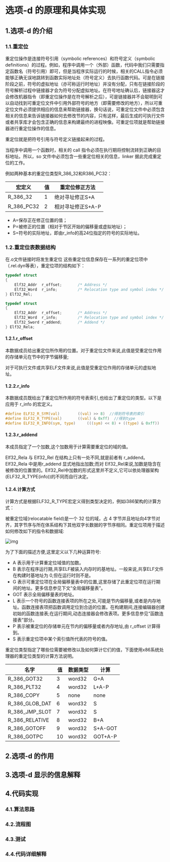 # 选项-d 的原理和具体实现

## 1.选项-d 的介绍

### 1.1.重定位

重定位操作是连接符号引用（symbolic references）和符号定义（symbolic definitions）的过程。例如，程序中调用一个（外部）函数，代码中我们只需要指定函数名（符号引用）即可，但是当程序实际运行的时候，相关的CALL指令必须能够正确无误地跳转到函数实际地址处（符号定义）去执行函数代码。可是在链接阶段之前，符号的虚拟地址（亦可称运行时地址）并没有分配，只有在链接阶段的符号解析过程中链接器才会为符号分配虚拟地址。在符号地址确认后，链接器这才会修改机器指令（即重定位操作是在符号解析之后），可是链接器并不会聪明到可以自动找到可重定位文件中引用外部符号的地方（即需要修改的地方），所以可重定位文件必须提供相应的信息来帮助链接器，换句话说，可重定位文件中必须包含相关的信息来告诉链接器如何去修改节的内容，只有这样，最后生成的可执行文件或者共享库才会包含正确的信息来构建最终的进程映像。可重定位项就是帮助链接器进行重定位操作的信息。

重定位就是把符号引用与符号定义链接起来的过程。

当程序中调用一个函数时，相关的 call 指令必须在执行期将控制流转到正确的目标地址。所以，so 文件中必须包含一些重定位相关的信息，linker 据此完成重定位的工作。

例如两种基本的重定位类型R_386_32和R386_PC32：

| 宏定义     | 值 | 重定位修正方法    |
| ---------- | -- | ----------------- |
| R_386_32   | 1  | 绝对寻址修正S+A   |
| R_386_PC32 | 2  | 相对寻址修正S+A-P |

* A=保存正在修正位置的值；
* P=被修正的位置（相对于节区开始的偏移量或虚拟地址）；
* S=符号的实际地址，即由r_info的高24位指定的符号的实际地址。

### 1.2.重定位表数据结构

在.o文件链接时将发生重定位
这些重定位信息保存在一系列的重定位项中（.rel.dyn等表），重定位项的结构如下：

```c
typedef struct
{
    Elf32_Addr  r_offset;       /* Address */
    Elf32_Word  r_info;         /* Relocation type and symbol index */
} Elf32_Rel;

typedef struct
{
    Elf32_Addr  r_offset;       /* Address */
    Elf32_Word  r_info;         /* Relocation type and symbol index */
    Elf32_Sword r_addend;       /* Addend */
} Elf32_Rela;
```

#### 1.2.1.r_offset

本数据成员给出重定位所作用的位置。对于重定位文件来说,此值是受重定位作用的存储单元在节中的字节偏移量;

对于可执行文件或共享ELF文件来说,此值是受重定位作用的存储单元的虚拟地址。

#### 1.2.2.r_info

本数据成员既给出了重定位所作用的符号表索引,也给出了重定位的类型。以下是应用于 r_info 的宏定义。

```c
#define ELF32_R_SYM(val)        ((val) >> 8)  //得到符号表的索引
#define ELF32_R_TYPE(val)       ((val) & 0xff)  //得到type
#define ELF32_R_INFO(sym, type)     (((sym) << 8) + ((type) & 0xff))
```

#### 1.2.3.r_addend

本成员指定了一个加数,这个加数用于计算需要重定位的域的值。

Elf32_Rela 与 Elf32_Rel 在结构上只有一处不同,就是前者有 r_addend。Elf32_Rela 中是用r_addend 显式地指出加数;而对 Elf32_Rel来说,加数是隐含在被修改的位置里的。Elf32_Rel中加数的形式这里并不定义,它可以依处理器架构(ELF32_R_TYPE(info))的不同而自行决定。

#### 1.2.4.计算方式

计算方式是根据ELF32_R_TYPE宏定义得到类型决定的，例如i386架构的计算方式：

被重定位域(relocatable field)是一个 32 位的域，占 4 字节并且地址向4字节对齐，其字节序与所在体系结构下其他双字长数据的字节序相同。重定位项用于描述如何修改如下的指令和数据域:

![img](https://upload-images.jianshu.io/upload_images/23598658-f42d288cfb97ceeb.png?imageMogr2/auto-orient/strip|imageView2/2/w/438/format/webp)

为了下面的描述方便,这里定义以下几种运算符号:

* A 表示用于计算重定位域值的加数。
* B 表示在程序运行期,共享ELF被装入内存时的基地址。一般来说,共享ELF文件在构建时基地址为 0,但在运行时则不是。
* G 表示可重定位项在全局偏移量表中的位置,这里存储了此重定位项在运行期间的地址。更多信息参见下文“全局偏移量表”。
* GOT 表示全局偏移量表的地址。
* L 表示一个符号的函数连接表项的所在之处,可能是节内偏移量,或者是内存地址。函数连接表项把函数调用定位到合适的位置。在构建期间,连接编辑器创建初始的函数连接表;在运行期间,动态连接器会修改表项。更多信息参见“函数连接表”部分。
* P 表示被重定位的存储单元在节内的偏移量或者内存地址,由 r_offset 计算得到。
* S 表示重定位项中某个索引值所代表的符号的值。

重定位类型指定了哪些位需要被修改以及如何算计它们的值，下面使用x86系统处理器的重定位类型的计算方法说明。

| 名字           | 值 | 数据类型 | 计算    |
| -------------- | -- | -------- | ------- |
| R_386_GOT32    | 3  | word32   | G+A     |
| R_386_PLT32    | 4  | word32   | L+A-P   |
| R_386_COPY     | 5  | none     | none    |
| R_386_GLOB_DAT | 6  | word32   | S       |
| R_386_JMP_SLOT | 7  | word32   | S       |
| R_386_RELATIVE | 8  | word32   | B+A     |
| R_386_GOTOFF   | 9  | word32   | S+A-GOT |
| R_386_GOTPC    | 10 | word32   | GOT+A-P |

## 2.选项-d 的作用

## 3.选项-d 显示的信息解释

## 4.代码实现

### 4.1.算法思路

### 4.2.流程图

### 4.3.测试

### 4.4.代码详细解释
